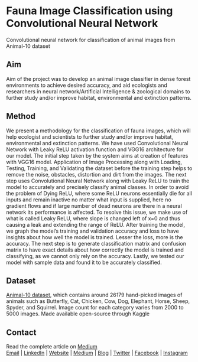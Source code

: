 # Fauna Image Classification using Convolutional Neural Network
Convolutional neural network for classification of animal images from Animal-10 dataset

## Aim
Aim of the project was to develop an animal image classifier in dense forest environments to achieve desired accuracy, and aid ecologists and researchers in neural network/Artificial Intelligence & zoological domains to further study and/or improve habitat, environmental and extinction patterns.

## Method
We present a methodology for the classification of fauna images, which will help ecologist and scientists to further study and/or improve habitat, environmental and extinction patterns. We have used Convolutional Neural Network with Leaky ReLU activation function and VGG16 architecture for our model. The initial step taken by the system aims at creation of features with VGG16 model. Application of Image Processing along with Loading, Testing, Training, and Validating the dataset before the training step helps to remove the noise, obstacles, distortion and dirt from the images. The next step uses Convolutional Neural Network along with Leaky ReLU to train the model to accurately and precisely classify animal classes. In order to avoid the problem of Dying ReLU, where some ReLU neurons essentially die for all inputs and remain inactive no matter what input is supplied, here no gradient flows and if large number of dead neurons are there in a neural network its performance is affected. To resolve this issue, we make use of what is called Leaky ReLU, where slope is changed left of x=0 and thus causing a leak and extending the range of ReLU. After training the model, we graph the model’s training and validation accuracy and loss to have insights about how well the model is trained. Lesser the loss, more is the accuracy. The next step is to generate classification matrix and confusion matrix to have exact details about how correctly the model is trained and classifying, as we cannot only rely on the accuracy. Lastly, we tested our model with sample data and found it to be accurately classified.

## Dataset
<a href="https://www.kaggle.com/alessiocorrado99/animals10">Animal-10 dataset</a>, which contains around 26179 hand-picked images of animals such as Butterfly, Cat, Chicken, Cow, Dog, Elephant, Horse, Sheep, Spyder, and Squirrel. Image count for each category varies from 2000 to 5000 images. Made available open-source through Kaggle

## Contact
Read the complete article on <a href="https://medium.com/@kavishsanghvi/fauna-image-classification-using-convolutional-neural-network-30df9e25a010">Medium</a><br>
<a href="mailto:sanghvi_kavish@yahoo.in">Email</a> | <a href="https://www.linkedin.com/in/kavishsanghvi">LinkedIn</a> | <a href="https://kavishsanghvi.github.io">Website</a> | <a href="https://www.medium.com/@kavishsanghvi">Medium</a> | <a href="https://kavishsanghviblog.wordpress.com">Blog</a> | <a href="https://twitter.com/kavishsanghvi25">Twitter</a> | <a href="https://www.facebook.com/kavish.sanghvi.5">Facebook</a> | <a href="https://www.instagram.com/kavishsanghvi96">Instagram</a>

